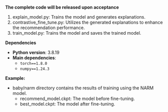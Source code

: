 **The complete code will be released upon acceptance**

1. explain_model.py: Trains the model and generates explanations.
2. contrastive_fine_tune.py: Utilizes the generated explanations to enhance the recommendation performance.
3. train_model.py: Trains the model and saves the trained model.

**Dependencies**

- **Python version**: 3.8.19
- **Main dependencies**:
  - `torch==1.8.0`
  - `numpy==1.24.3`

**Example:**
* baby/narm directory contains the results of training using the NARM model.
  * recommend_model.ckpt: The model before fine-tuning.
  * best_model.ckpt: The model after fine-tuning.